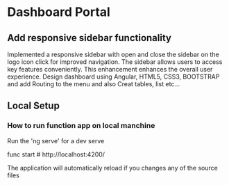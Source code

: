 # Dashboard Portal

## Add responsive sidebar functionality

Implemented a responsive sidebar with open and close the sidebar on the logo icon click for improved navigation. The sidebar allows users to access key features conveniently. This enhancement enhances the overall user experience.
Design dashboard using Angular, HTML5, CSS3, BOOTSTRAP and add Routing to the menu and also Creat tables, list etc...


## Local Setup


### How to run function app on local manchine 
Run the 'ng serve' for a dev serve

func start # http://localhost:4200/

The application will automatically reload if you changes any of the source files
